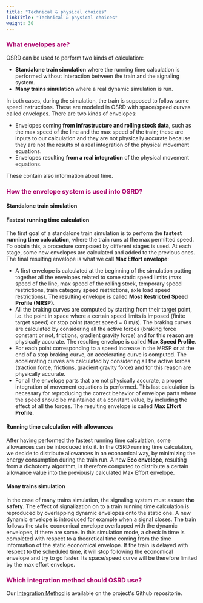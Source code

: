```yaml
---
title: "Technical & physical choices"
linkTitle: "Technical & physical choices"
weight: 30
---
```


### <font color=#aa026d>What envelopes are?</font>

OSRD can be used to perform two kinds of calculation:

- **Standalone train simulation** where the running time calculation is performed without interaction between the train and the signaling system.
- **Many trains simulation** where a real dynamic simulation is run.

In both cases, during the simulation, the train is supposed to follow some speed instructions. These are modeled in OSRD with space/speed curves called envelopes. There are two kinds of envelopes:

- Envelopes coming **from infrastructure and rolling stock data**, such as the max speed of the line and the max speed of the train; these are inputs to our calculation and they are not physically accurate because they are not the results of a real integration of the physical movement equations.
- Envelopes resulting **from a real integration** of the physical movement equations.

These contain also information about time.

### <font color=#aa026d>How the envelope system is used into OSRD?</font>

#### Standalone train simulation

#### Fastest running time calculation

The first goal of a standalone train simulation is to perform the **fastest running time calculation**, where the train runs at the max permitted speed. To obtain this, a procedure composed by different stages is used. At each stage, some new envelopes are calculated and added to the previous ones. The final resulting envelope is what we call **Max Effort envelope**:

- A first envelope is calculated at the beginning of the simulation putting together all the envelopes related to some static speed limits (max speed of the line, max speed of the rolling stock, temporary speed restrictions, train category speed restrictions, axle load speed restrictions). The resulting envelope is called **Most Restricted Speed Profile (MRSP)**.
- All the braking curves are computed by starting from their target point, i.e. the point in space where a certain speed limits is imposed (finite target speed) or stop point (target speed = 0 m/s). The braking curves are calculated by considering all the active forces (braking force constant or not, frictions, gradient gravity force) and for this reason are physically accurate. The resulting envelope is called **Max Speed Profile**.
- For each point corresponding to a speed increase in the MRSP or at the end of a stop braking curve, an accelerating curve is computed. The accelerating curves are calculated by considering all the active forces (traction force, frictions, gradient gravity force) and for this reason are physically accurate.
- For all the envelope parts that are not physically accurate, a proper integration of movement equations is performed. This last calculation is necessary for reproducing the correct behavior of envelope parts where the speed should be maintained at a constant value, by including the effect of all the forces. The resulting envelope is called **Max Effort Profile**.

#### Running time calculation with allowances

After having performed the fastest running time calculation, some allowances can be introduced into it. In the OSRD running time calculation, we decide to distribute allowances in an economical way, by minimizing the energy consumption during the train run. A new **Eco envelope**, resulting from a dichotomy algorithm, is therefore computed to distribute a certain allowance value into the previously calculated Max Effort envelope.

#### Many trains simulation

In the case of many trains simulation, the signaling system must assure **the safety**. The effect of signalization on to a train running time calculation is reproduced by overlapping dynamic envelopes onto the static one. A new dynamic envelope is introduced for example when a signal closes. The train follows the static economical envelope overlapped with the dynamic envelopes, if there are some. In this simulation mode, a check in time is completed with respect to a theoretical time coming from the time information of the static economical envelope. If the train is delayed with respect to the scheduled time, it will stop following the economical envelope and try to go faster. Its space/speed curve will be therefore limited by the max effort envelope.

### <font color=#aa026d>Which integration method should OSRD use?</font>

Our [Integration Method](https://github.com/DGEXSolutions/osrd/wiki/Which-integration-method-should-OSRD-use) is available on the project's Github repositorie.
